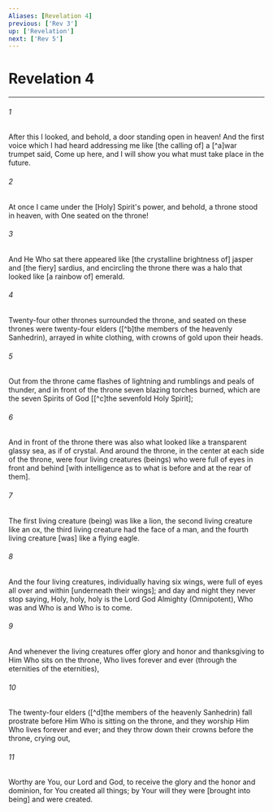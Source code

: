 ```yaml
---
Aliases: [Revelation 4]
previous: ['Rev 3']
up: ['Revelation']
next: ['Rev 5']
---
```

# Revelation 4

***














###### 1 






After this I looked, and behold, a door standing open in heaven! And the first voice which I had heard addressing me like [the calling of] a [^a]war trumpet said, Come up here, and I will show you what must take place in the future. 













###### 2 






At once I came under the [Holy] Spirit's power, and behold, a throne stood in heaven, with One seated on the throne! 













###### 3 






And He Who sat there appeared like [the crystalline brightness of] jasper and [the fiery] sardius, and encircling the throne there was a halo that looked like [a rainbow of] emerald. 













###### 4 






Twenty-four other thrones surrounded the throne, and seated on these thrones were twenty-four elders ([^b]the members of the heavenly Sanhedrin), arrayed in white clothing, with crowns of gold upon their heads. 













###### 5 






Out from the throne came flashes of lightning and rumblings and peals of thunder, and in front of the throne seven blazing torches burned, which are the seven Spirits of God [[^c]the sevenfold Holy Spirit]; 













###### 6 






And in front of the throne there was also what looked like a transparent glassy sea, as if of crystal. And around the throne, in the center at each side of the throne, were four living creatures (beings) who were full of eyes in front and behind [with intelligence as to what is before and at the rear of them]. 













###### 7 






The first living creature (being) was like a lion, the second living creature like an ox, the third living creature had the face of a man, and the fourth living creature [was] like a flying eagle. 













###### 8 






And the four living creatures, individually having six wings, were full of eyes all over and within [underneath their wings]; and day and night they never stop saying, Holy, holy, holy is the Lord God Almighty (Omnipotent), Who was and Who is and Who is to come. 













###### 9 






And whenever the living creatures offer glory and honor and thanksgiving to Him Who sits on the throne, Who lives forever and ever (through the eternities of the eternities), 













###### 10 






The twenty-four elders ([^d]the members of the heavenly Sanhedrin) fall prostrate before Him Who is sitting on the throne, and they worship Him Who lives forever and ever; and they throw down their crowns before the throne, crying out, 













###### 11 






Worthy are You, our Lord and God, to receive the glory and the honor and dominion, for You created all things; by Your will they were [brought into being] and were created.
